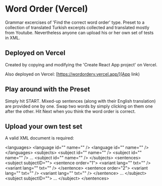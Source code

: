 # Word Order (Vercel)

Grammar excercises of 'Find the correct word order' type. Preset to a collection of translated Turkish excerpts collected and translated mostly from Youtube. Nevertheless anyone can upload his or her own set of tests in XML.

## Deployed on Vercel

Created by copying and modifying the 'Create React App project' on Vercel.

Also deployed on Vercel: [https://wordorderv.vercel.app/](App link)

## Play around with the Preset

Simply hit START. Mixed-up sentences (along with their English translation) are provided one by one.
Swap two words by simply clicking on them one after the other.
Hit Next when you think the word order is correct.

## Upload your own test set

A valid XML document is required:

&lt;languages&gt;
	&lt;language id="" name="" /&gt;
	&lt;language id="" name="" /&gt;
&lt;/languages&gt;
&lt;subjects&gt;
	&lt;subject id="" name="" /&gt;
	&lt;subject id="" name="" /&gt;
	...
	&lt;subject id="" name="" /&gt;
&lt;/subjects&gt;
&lt;sentences&gt;
	&lt;subject subjectID=""&gt;
		&lt;sentence order="1"&gt;
			&lt;variant lang="" txt="" /&gt;
			&lt;variant lang="" txt="" /&gt;
		&lt;/sentence&gt;
		&lt;sentence order="2"&gt;
			&lt;variant lang="" txt="" /&gt;
			&lt;variant lang="" txt="" /&gt;
		&lt;/sentence&gt;
		...
	&lt;/subject&gt;
	&lt;subject subjectID=""&gt;
		...
	&lt;/subject&gt;
&lt;/sentences&gt;
